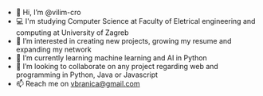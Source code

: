 - 👋 Hi, I’m @vilim-cro
- 💻 I'm studying Computer Science at Faculty of Eletrical engineering and computing at University of Zagreb
- 👀 I’m interested in creating new projects, growing my resume and expanding my network
- 🌱 I’m currently learning machine learning and AI in Python
- 💞️ I’m looking to collaborate on any project regarding web and programming in Python, Java or Javascript
- 📫 Reach me on vbranica@gmail.com

<!---
vilim-cro/vilim-cro is a ✨ special ✨ repository because its `README.md` (this file) appears on your GitHub profile.
You can click the Preview link to take a look at your changes.
--->
